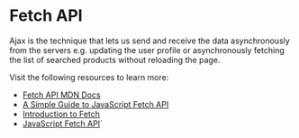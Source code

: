 # Fetch API

Ajax is the technique that lets us send and receive the data asynchronously from the servers e.g. updating the user profile or asynchronously fetching the list of searched products without reloading the page.

Visit the following resources to learn more:

- [Fetch API MDN Docs](https://developer.mozilla.org/en-US/docs/Web/API/Fetch_API)
- [A Simple Guide to JavaScript Fetch API](https://www.javascripttutorial.net/javascript-fetch-api/)
- [Introduction to Fetch](https://web.dev/introduction-to-fetch/)
- [JavaScript Fetch API](https://www.youtube.com/watch?v=-ZI0ea5O2oA)`